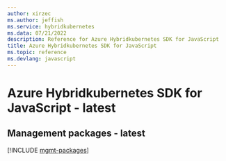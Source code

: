 ```yaml
---
author: xirzec
ms.author: jeffish
ms.service: hybridkubernetes
ms.data: 07/21/2022
description: Reference for Azure Hybridkubernetes SDK for JavaScript
title: Azure Hybridkubernetes SDK for JavaScript
ms.topic: reference
ms.devlang: javascript
---
```

# Azure Hybridkubernetes SDK for JavaScript - latest

## Management packages - latest
[!INCLUDE [mgmt-packages](hybridkubernetes-mgmt-index.md)]